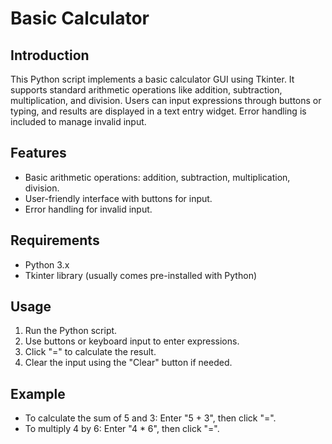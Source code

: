 # Basic Calculator

## Introduction
This Python script implements a basic calculator GUI using Tkinter. It supports standard arithmetic operations like addition, subtraction, multiplication, and division. Users can input expressions through buttons or typing, and results are displayed in a text entry widget. Error handling is included to manage invalid input.

## Features
- Basic arithmetic operations: addition, subtraction, multiplication, division.
- User-friendly interface with buttons for input.
- Error handling for invalid input.

## Requirements
- Python 3.x
- Tkinter library (usually comes pre-installed with Python)

## Usage
1. Run the Python script.
2. Use buttons or keyboard input to enter expressions.
3. Click "=" to calculate the result.
4. Clear the input using the "Clear" button if needed.

## Example
- To calculate the sum of 5 and 3: Enter "5 + 3", then click "=".
- To multiply 4 by 6: Enter "4 * 6", then click "=".
